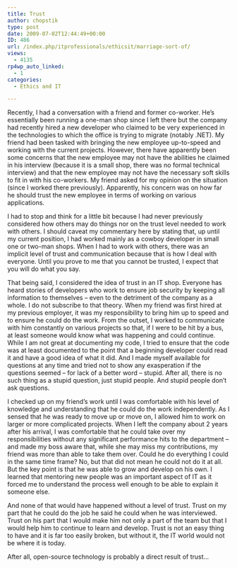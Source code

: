 ```yaml
---
title: Trust
author: chopstik
type: post
date: 2009-07-02T12:44:49+00:00
ID: 486
url: /index.php/itprofessionals/ethicsit/marriage-sort-of/
views:
  - 4135
rp4wp_auto_linked:
  - 1
categories:
  - Ethics and IT

---
```

Recently, I had a conversation with a friend and former co-worker. He&#8217;s essentially been running a one-man shop since I left there but the company had recently hired a new developer who claimed to be very experienced in the technologies to which the office is trying to migrate (notably .NET). My friend had been tasked with bringing the new employee up-to-speed and working with the current projects. However, there have apparently been some concerns that the new employee may not have the abilities he claimed in his interview (because it is a small shop, there was no formal technical interview) and that the new employee may not have the necessary soft skills to fit in with his co-workers. My friend asked for my opinion on the situation (since I worked there previously). Apparently, his concern was on how far he should trust the new employee in terms of working on various applications.

I had to stop and think for a little bit because I had never previously considered how others may do things nor on the trust level needed to work with others. I should caveat my commentary here by stating that, up until my current position, I had worked mainly as a cowboy developer in small one or two-man shops. When I had to work with others, there was an implicit level of trust and communication because that is how I deal with everyone. Until you prove to me that you cannot be trusted, I expect that you will do what you say.

That being said, I considered the idea of trust in an IT shop. Everyone has heard stories of developers who work to ensure job security by keeping all information to themselves &#8211; even to the detriment of the company as a whole. I do not subscribe to that theory. When my friend was first hired at my previous employer, it was my responsibility to bring him up to speed and to ensure he could do the work. From the outset, I worked to communicate with him constantly on various projects so that, if I were to be hit by a bus, at least someone would know what was happening and could continue. While I am not great at documenting my code, I tried to ensure that the code was at least documented to the point that a beginning developer could read it and have a good idea of what it did. And I made myself available for questions at any time and tried not to show any exasperation if the questions seemed &#8211; for lack of a better word &#8211; stupid. After all, there is no such thing as a stupid question, just stupid people. And stupid people don&#8217;t ask questions.

I checked up on my friend&#8217;s work until I was comfortable with his level of knowledge and understanding that he could do the work independently. As I sensed that he was ready to move up or move on, I allowed him to work on larger or more complicated projects. When I left the company about 2 years after his arrival, I was comfortable that he could take over my responsibilities without any significant performance hits to the department &#8211; and made my boss aware that, while she may miss my contributions, my friend was more than able to take them over. Could he do everything I could in the same time frame? No, but that did not mean he could not do it at all. But the key point is that he was able to grow and develop on his own. I learned that mentoring new people was an important aspect of IT as it forced me to understand the process well enough to be able to explain it someone else.

And none of that would have happened without a level of trust. Trust on my part that he could do the job he said he could when he was interviewed. Trust on his part that I would make him not only a part of the team but that I would help him to continue to learn and develop. Trust is not an easy thing to have and it is far too easily broken, but without it, the IT world would not be where it is today. 

After all, open-source technology is probably a direct result of trust&#8230;